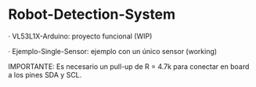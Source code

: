 # Robot-Detection-System

· VL53L1X-Arduino: proyecto funcional (WIP)

· Ejemplo-Single-Sensor: ejemplo con un único sensor (working)

IMPORTANTE: Es necesario un pull-up de R = 4.7k para conectar en board a los pines SDA y SCL.
